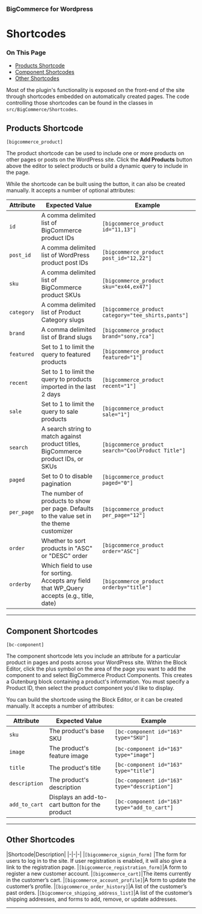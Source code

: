 <div><h3 class="sub-docs-type" id="bigcommerce-for-wordpress">BigCommerce for Wordpress</h3>

# Shortcodes

<div class="otp" id="no-index">

### On This Page
- [Products Shortcode](#products-shortcode)
- [Component Shortcodes](#component-shortcodes)
- [Other Shortcodes](#other-shortcodes)

</div> 

Most of the plugin's functionality is exposed on the front-end of the site through shortcodes embedded on automatically created pages. The code controlling those shortcodes can be found in the classes in `src/BigCommerce/Shortcodes`.

<a href='#shortcode_product-shortcodes' aria-hidden='true' class='block-anchor'  id='shortcode_product-shortcodes'><i aria-hidden='true' class='linkify icon'></i></a>

## Products Shortcode
`[bigcommerce_product]`

The product shortcode can be used to include one or more products on other pages or posts on the WordPress site. Click the **Add Products** button above the editor to select products or build a dynamic query to include in the page.

While the shortcode can be built using the button, it can also be created manually. It accepts a number of optional attributes:

|Attribute|Expected Value|Example|
|-|-|-|
|`id`|A comma delimited list of BigCommerce product IDs        |`[bigcommerce_product id="11,13"]`|
|`post_id`|A comma delimited list of WordPress product post IDs|`[bigcommerce_product post_id="12,22"]`|
|`sku`|A comma delimited list of BigCommerce product SKUs|`[bigcommerce_product sku="ex44,ex47"]`|
|`category`|A comma delimited list of Product Category slugs|`[bigcommerce_product category="tee_shirts,pants"]`|
|`brand`| A comma delimited list of Brand slugs|`[bigcommerce_product brand="sony,rca"]`|
|`featured`|Set to 1 to limit the query to featured products  |`[bigcommerce_product featured="1"]`|
|`recent`|Set to 1 to limit the query to products imported in the last 2 days |`[bigcommerce_product recent="1"]`|
|`sale`|Set to 1 to limit the query to sale products|`[bigcommerce_product sale="1"]`|
|`search`|A search string to match against product titles, BigCommerce product IDs, or SKUs|`[bigcommerce_product search="CoolProduct Title"]`|
|`paged`| Set to 0 to disable pagination  |`[bigcommerce_product paged="0"]`|
|`per_page`|The number of products to show per page. Defaults to the value set in the theme customizer|`[bigcommerce_product per_page="12"]`|
|`order`|Whether to sort products in "ASC" or "DESC" order|`[bigcommerce_product order="ASC"]`|
|`orderby`|Which field to use for sorting. Accepts any field that WP_Query accepts (e.g., title, date)|`[bigcommerce_product orderby="title"]`|


---

<a href='#shortcode_components' aria-hidden='true' class='block-anchor'  id='shortcode_components'><i aria-hidden='true' class='linkify icon'></i></a>

## Component Shortcodes

`[bc-component]`

The component shortcode lets you include an attribute for a particular product in pages and posts across your WordPress site. Within the Block Editor, click the plus symbol on the area of the page you want to add the component to and select BigCommerce Product Components. This creates a Gutenburg block containing a product's information. You must specify a Product ID, then select the product component you'd like to display.

You can build the shortcode using the Block Editor, or it can be created manually. It accepts a number of attributes:

|Attribute|Expected Value|Example|
|-|-|-|
|`sku`|The product's base SKU|`[bc-component id="163" type="SKU"]`|
|`image`|The product's feature image|`[bc-component id="163" type="image"]`|
|`title`|The product's title|`[bc-component id="163" type="title"]`|
|`description`|The product's description|`[bc-component id="163" type="description"]`|
|`add_to_cart`| Displays an add-to-cart button for the product |`[bc-component id="163" type="add_to_cart"]`|

---

<a href='#shortcode_other-short' aria-hidden='true' class='block-anchor'  id='shortcode_other-short'><i aria-hidden='true' class='linkify icon'></i></a>

## Other Shortcodes

|Shortcode|Description|
|-|-|-|
|`[bigcommerce_signin_form]` |The form for users to log in to the site. If user registration is enabled, it will also give a link to the registration page.
|`[bigcommerce_registration_form]`|A form to register a new customer account.
|`[bigcommerce_cart]`|The items currently in the customer’s cart.
|`[bigcommerce_account_profile]`|A form to update the customer’s profile.
|`[bigcommerce_order_history]`|A list of the customer’s past orders.
|`[bigcommerce_shipping_address_list]`|A list of the customer’s shipping addresses, and forms to add, remove, or update addresses.

---
